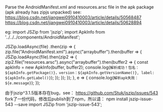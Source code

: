 
Parse the AndroidManifest.xml and resources.arsc file in the apk package (apk already has zipjs unpacked)
see:
https://blog.csdn.net/jiangwei0910410003/article/details/50568487
https://blog.csdn.net/jiangwei0910410003/article/details/50628894

eg:
import JSZip from 'jszip';
import ApkInfo from '../../../components/AndroidManifest';

JSZip.loadAsync(file)
  .then(zip => {
    zip.file("AndroidManifest.xml").async("arraybuffer").then(buffer => {
      JSZip.loadAsync(file).then(zip2 => {
        zip2.file("resources.arsc").async("arraybuffer").then(buffer2 => {
          const apkInfo = new ApkInfo(buffer, buffer2);
          console.log(`解析成功！包名：${apkInfo.getPackage()}，version：${apkInfo.getVersionName()}, label: ${apkInfo.getLabel()}`);
        });
      });
    });
  }, e => {
  console.log(`解析apk失败：${e.message}`);
});


由于jszip^3.1.5版本存在bug，see：
https://github.com/Stuk/jszip/issues/543
fork了一份代码，修改后publish到了npm，所以请：
npm install jszip-issue-543 --save
import JSZip from 'jszip-issue-543';
